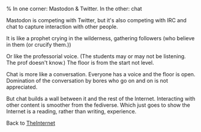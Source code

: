 % In one corner: Mastodon & Twitter. In the other: chat

Mastodon is competing with Twitter, but it's also competing with IRC and chat to capture interaction with other people.

It is like a prophet crying in the wilderness, gathering followers (who believe in them (or crucify them.))

Or like the professorial voice. (The students may or may not be listening. The prof doesn't know.) The floor is from the start not level.

Chat is more like a conversation. Everyone has a voice and the floor is open. Domination of the conversation by bores who go on and on is not appreciated.

But chat builds a wall between it and the rest of the Internet. Interacting with other content is smoother from the fediverse. Which just goes to show the Internet is a reading, rather than writing, experience.

Back to
[TheInternet](TheInternet.html)
